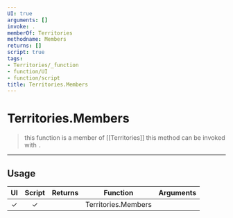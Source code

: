 ```yaml
---
UI: true
arguments: []
invoke: .
memberOf: Territories
methodname: Members
returns: []
script: true
tags:
- Territories/_function
- function/UI
- function/script
title: Territories.Members
---
```

# Territories.Members
> this function is a member of [[Territories]]
> this method can be invoked with `.`
-----
## Usage
|  UI | Script | Returns | Function | Arguments |
|:---:|:------:|-------:|:--------:|:---------|
|✓|✓||Territories.Members||
